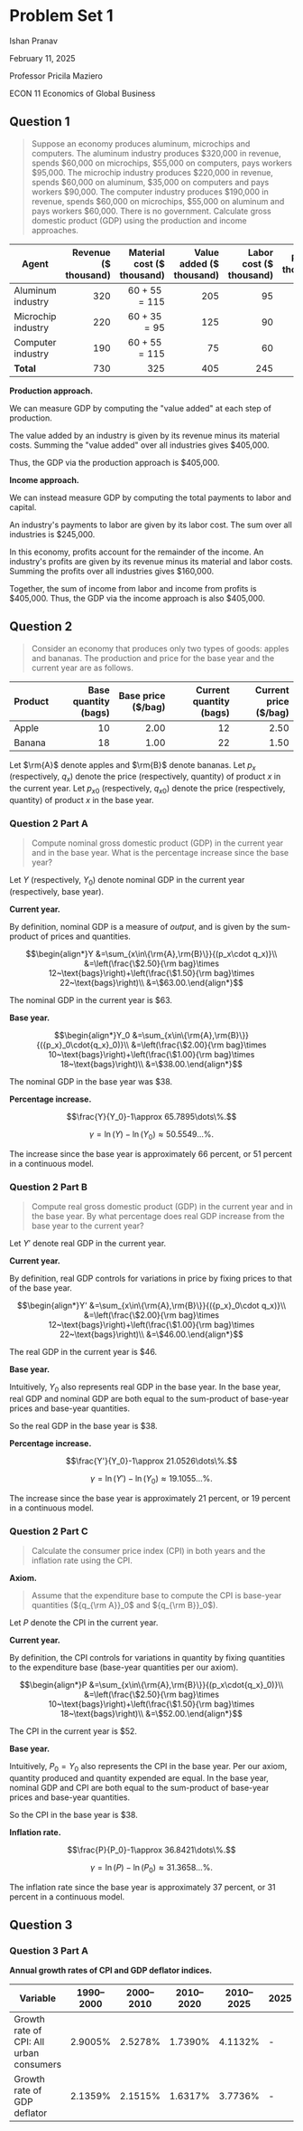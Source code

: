 # Problem Set 1

Ishan Pranav

February 11, 2025

Professor Pricila Maziero

ECON 11 Economics of Global Business

## Question 1

> Suppose an economy produces aluminum, microchips and computers. The aluminum
> industry produces $320,000 in revenue, spends $60,000 on microchips, $55,000
> on computers, pays workers $95,000. The microchip industry produces $220,000
> in revenue, spends $60,000 on aluminum, $35,000 on computers and pays workers
> $90,000. The computer industry produces $190,000 in revenue, spends $60,000 on
> microchips, $55,000 on aluminum and pays workers $60,000. There is no
> government. Calculate gross domestic product (GDP) using the production and
> income approaches.

| Agent | Revenue ($ thousand) | Material cost ($ thousand) | Value added ($ thousand) | Labor cost ($ thousand) | Profit ($ thousand) |
|---|--:|--:|--:|--:|--:|
| Aluminum industry | $320$ | $60+55=115$ | $205$ | $95$ | $110$ |
| Microchip industry | $220$ | $60+35=95$ | $125$ | $90$ | $35$ |
| Computer industry | $190$ | $60+55=115$ | $75$ | $60$ | $15$ |
| __Total__ | $730$ | $325$ | $405$ | $245$ | $160$ |

__Production approach.__

We can measure GDP by computing the "value added" at each
step of production.

The value added by an industry is given by its revenue minus its material costs.
Summing the "value added" over all industries gives $405,000.

Thus, the GDP via the production approach is $405,000.

__Income approach.__

We can instead measure GDP by computing the total payments to
labor and capital.

An industry's payments to labor are given by its labor cost. The sum over all
industries is $245,000.

In this economy, profits account for the remainder of the income. An industry's
profits are given by its revenue minus its material and labor costs. Summing the
profits over all industries gives $160,000.

Together, the sum of income from labor and income from profits is $405,000.
Thus, the GDP via the income approach is also $405,000.

## Question 2

> Consider an economy that produces only two types of goods: apples and bananas.
> The production and price for the base year and the current year are as
> follows.

| Product | Base quantity (bags) | Base price ($/bag) | Current quantity (bags) | Current price ($/bag) |
|---|--:|--:|--:|--:|
| Apple | 10 | 2.00 | 12 | 2.50 |
| Banana | 18 | 1.00 | 22 | 1.50 |

Let $\rm{A}$ denote apples and $\rm{B}$ denote bananas. Let $p_x$ (respectively,
$q_x$) denote the price (respectively, quantity) of product $x$ in the current
year. Let ${p_x}_0$ (respectively, ${q_x}_0$) denote the price (respectively,
quantity) of product $x$ in the base year.

### Question 2 Part A

> Compute nominal gross domestic product (GDP) in the current year and in the
> base year. What is the percentage increase since the base year?

Let $Y$ (respectively, $Y_0$) denote nominal GDP in the current year
(respectively, base year).

__Current year.__

By definition, nominal GDP is a measure of _output_, and is given by the
sum-product of prices and quantities.

$$\begin{align*}Y
&=\sum_{x\in\{\rm{A},\rm{B}\}}{(p_x\cdot q_x)}\\
&=\left(\frac{\$2.50}{\rm bag}\times 12~\text{bags}\right)+\left(\frac{\$1.50}{\rm bag}\times 22~\text{bags}\right)\\
&=\$63.00.\end{align*}$$

The nominal GDP in the current year is $63.

__Base year.__

$$\begin{align*}Y_0
&=\sum_{x\in\{\rm{A},\rm{B}\}}{({p_x}_0\cdot{q_x}_0)}\\
&=\left(\frac{\$2.00}{\rm bag}\times 10~\text{bags}\right)+\left(\frac{\$1.00}{\rm bag}\times 18~\text{bags}\right)\\
&=\$38.00.\end{align*}$$

The nominal GDP in the base year was $38.

__Percentage increase.__

$$\frac{Y}{Y_0}-1\approx 65.7895\dots\%.$$

$$\gamma=\ln(Y)-\ln(Y_0)\approx 50.5549\dots\%.$$

The increase since the base year is approximately 66 percent, or 51 percent
in a continuous model.

### Question 2 Part B

> Compute real gross domestic product (GDP) in the current year and in the base
> year. By what percentage does real GDP increase from the base year to the
> current year?

Let $Y'$ denote real GDP in the current year.

__Current year.__

By definition, real GDP controls for variations in price by fixing prices to
that of the base year.

$$\begin{align*}Y'
&=\sum_{x\in\{\rm{A},\rm{B}\}}{({p_x}_0\cdot q_x)}\\
&=\left(\frac{\$2.00}{\rm bag}\times 12~\text{bags}\right)+\left(\frac{\$1.00}{\rm bag}\times 22~\text{bags}\right)\\
&=\$46.00.\end{align*}$$

The real GDP in the current year is $46.

__Base year.__

Intuitively, $Y_0$ also represents real GDP in the base year. In the base year,
real GDP and nominal GDP are both equal to the sum-product of base-year prices
and base-year quantities.

So the real GDP in the base year is $38.

__Percentage increase.__

$$\frac{Y'}{Y_0}-1\approx 21.0526\dots\%.$$

$$\gamma=\ln(Y')-\ln(Y_0)\approx 19.1055\dots\%.$$

The increase since the base year is approximately 21 percent, or 19 percent
in a continuous model.

### Question 2 Part C

> Calculate the consumer price index (CPI) in both years and the inflation rate
> using the CPI.

__Axiom.__

> Assume that the expenditure base to compute the CPI is base-year quantities
> (${q_{\rm A}}_0$ and ${q_{\rm B}}_0$).

Let $P$ denote the CPI in the current year.

__Current year.__

By definition, the CPI controls for variations in quantity by fixing quantities
to the expenditure base (base-year quantities per our axiom).

$$\begin{align*}P
&=\sum_{x\in\{\rm{A},\rm{B}\}}{(p_x\cdot{q_x}_0)}\\
&=\left(\frac{\$2.50}{\rm bag}\times 10~\text{bags}\right)+\left(\frac{\$1.50}{\rm bag}\times 18~\text{bags}\right)\\
&=\$52.00.\end{align*}$$

The CPI in the current year is $52.

__Base year.__

Intuitively, $P_0=Y_0$ also represents the CPI in the base year. Per our axiom,
quantity produced and quantity expended are equal. In the base year, nominal GDP
and CPI are both equal to the sum-product of base-year prices and base-year
quantities.

So the CPI in the base year is $38.

__Inflation rate.__

$$\frac{P}{P_0}-1\approx 36.8421\dots\%.$$

$$\gamma=\ln(P)-\ln(P_0)\approx 31.3658\dots\%.$$

The inflation rate since the base year is approximately 37 percent, or 31
percent in a continuous model.

## Question 3

### Question 3 Part A

__Annual growth rates of CPI and GDP deflator indices.__

| Variable | 1990–2000 | 2000–2010 | 2010–2020 | 2010–2025 | 2025 |
|----------|-----------|-----------|-----------|-----------|------|
| Growth rate of CPI: All urban consumers | 2.9005% | 2.5278% | 1.7390% | 4.1132% | - |
| Growth rate of GDP deflator | 2.1359% | 2.1515% | 1.6317% | 3.7736% | - |
